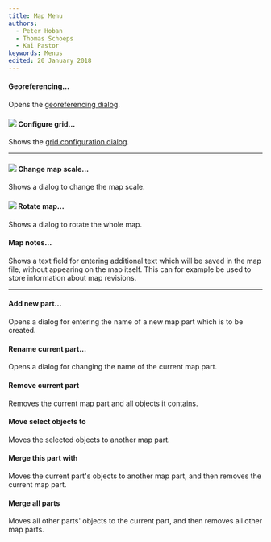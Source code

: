 ```yaml
---
title: Map Menu
authors:
  - Peter Hoban
  - Thomas Schoeps
  - Kai Pastor
keywords: Menus
edited: 20 January 2018
---
```


#### Georeferencing...

Opens the [georeferencing dialog](georeferencing.md).


#### ![ ](../mapper-images/grid.png) Configure grid...

Shows the [grid configuration dialog](grid.md).


---

#### ![ ](../mapper-images/tool-scale.png) Change map scale...

Shows a dialog to change the map scale.


#### ![ ](../mapper-images/tool-rotate.png) Rotate map...

Shows a dialog to rotate the whole map.


#### Map notes...

Shows a text field for entering additional text which will be saved in the map file, without appearing on the map itself. This can for example be used to store information about map revisions.


---

#### Add new part...

Opens a dialog for entering the name of a new map part which is to be created.


#### Rename current part...

 Opens a dialog for changing the name of the current map part.


#### Remove current part

Removes the current map part and all objects it contains.


#### Move select objects to

Moves the selected objects to another map part.


#### Merge this part with

Moves the current part's objects to another map part, and then removes the current map part.


#### Merge all parts

Moves all other parts' objects to the current part, and then removes all other map parts.


